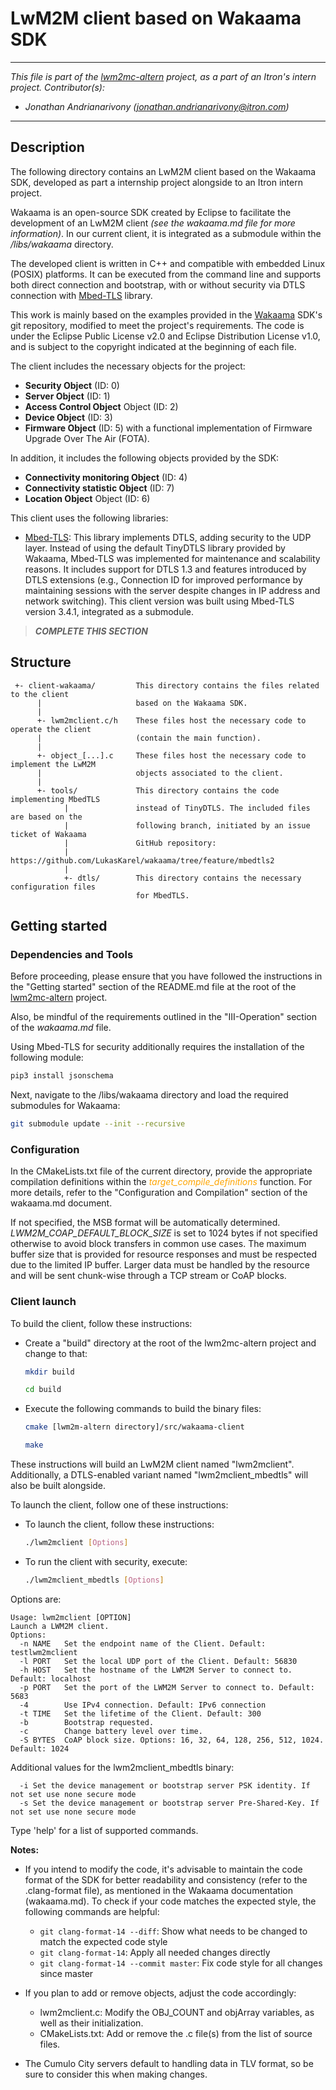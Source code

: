 # LwM2M client based on Wakaama SDK
___
*This file is part of the [lwm2mc-altern](https://github.com/jandrvny/lwm2mc-altern) project, as a part of an Itron's intern project.
Contributor(s):* 
- *Jonathan Andrianarivony (jonathan.andrianarivony@itron.com)*
___

## Description

The following directory contains an LwM2M client based on the Wakaama SDK, developed as part a internship project alongside to an Itron intern project.

Wakaama is an open-source SDK created by Eclipse to facilitate the development of an LwM2M client *(see the wakaama.md file for more information)*. In our current client, it is integrated as a submodule within the */libs/wakaama* directory.

The developed client is written in C++ and compatible with embedded Linux (POSIX) platforms. It can be executed from the command line and supports both direct connection and bootstrap, with or without security via DTLS connection with [Mbed-TLS](https://github.com/Mbed-TLS/mbedtls) library.

This work is mainly based on the examples provided in the [Wakaama](https://github.com/eclipse/wakaama) SDK's git repository, modified to meet the project's requirements. The code is under the Eclipse Public License v2.0 and Eclipse Distribution License v1.0, and is subject to the copyright indicated at the beginning of each file.

The client includes the necessary objects for the project:
+ **Security Object** (ID: 0)
+ **Server Object** (ID: 1)
+ **Access Control Object** Object (ID: 2)
+ **Device Object** (ID: 3)
+ **Firmware Object** (ID: 5) with a functional implementation of Firmware Upgrade Over The Air (FOTA).

In addition, it includes the following objects provided by the SDK:
+ **Connectivity monitoring Object** (ID: 4)
+ **Connectivity statistic Object** (ID: 7)
+ **Location Object** Object (ID: 6)


This client uses the following libraries:
+   [Mbed-TLS](https://github.com/Mbed-TLS/mbedtls): This library implements DTLS, adding security to the UDP layer. Instead of using the default TinyDTLS library provided by Wakaama, Mbed-TLS was implemented for maintenance and scalability reasons. It includes support for DTLS 1.3 and features introduced by DTLS extensions (e.g., Connection ID for improved performance by maintaining sessions with the server despite changes in IP address and network switching). This client version was built using Mbed-TLS version 3.4.1, integrated as a submodule.


>***COMPLETE THIS SECTION***


## Structure

     +- client-wakaama/         This directory contains the files related to the client 
          |                     based on the Wakaama SDK.
          |
          +- lwm2mclient.c/h    These files host the necessary code to operate the client
          |                     (contain the main function).
          |
          +- object_[...].c     These files host the necessary code to implement the LwM2M 
          |                     objects associated to the client.
          |
          +- tools/             This directory contains the code implementing MbedTLS 
                |               instead of TinyDTLS. The included files are based on the
                |               following branch, initiated by an issue ticket of Wakaama
                |               GitHub repository:
                |               https://github.com/LukasKarel/wakaama/tree/feature/mbedtls2
                |
                +- dtls/        This directory contains the necessary configuration files 
                                for MbedTLS.

## Getting started

### Dependencies and Tools

Before proceeding, please ensure that you have followed the instructions in the "Getting started" section of the README.md file at the root of the [lwm2mc-altern](https://github.com/jandrvny/lwm2mc-altern) project.

Also, be mindful of the requirements outlined in the "III-Operation" section of the *wakaama.md* file.

Using Mbed-TLS for security additionally requires the installation of the following module:
```bash
pip3 install jsonschema
```
Next, navigate to the /libs/wakaama directory and load the required submodules for Wakaama:
```bash
git submodule update --init --recursive
```

### Configuration

In the CMakeLists.txt file of the current directory, provide the appropriate compilation definitions within the <span style="color: orange;">*target_compile_definitions*</span> function. For more details, refer to the "Configuration and Compilation" section of the wakaama.md document.

If not specified, the MSB format will be automatically determined.  *LWM2M_COAP_DEFAULT_BLOCK_SIZE* is set to 1024 bytes if not specified otherwise to avoid block transfers in common use cases. The maximum buffer size that is provided for resource responses and must be respected due to the limited IP buffer. Larger data must be handled by the resource and will be sent chunk-wise through a TCP stream or CoAP blocks.

### Client launch

To build the client, follow these instructions:
+   Create a "build" directory at the root of the lwm2mc-altern project and change to that:
    ```bash
    mkdir build
    ```
    ```bash
    cd build
    ```
+   Execute the following commands to build the binary files:
    ```bash
    cmake [lwm2m-altern directory]/src/wakaama-client
    ```
    ```bash
    make
    ```

These instructions will build an LwM2M client named "lwm2mclient". Additionally, a DTLS-enabled variant named "lwm2mclient_mbedtls" will also be built alongside.

To launch the client, follow one of these instructions:
+   To launch the client, follow these instructions:
    ```bash
    ./lwm2mclient [Options]
    ```
+   To run the client with security, execute:
    ```bash
    ./lwm2mclient_mbedtls [Options]
    ```

Options are:
```
Usage: lwm2mclient [OPTION]
Launch a LWM2M client.
Options:
  -n NAME	Set the endpoint name of the Client. Default: testlwm2mclient
  -l PORT	Set the local UDP port of the Client. Default: 56830
  -h HOST	Set the hostname of the LWM2M Server to connect to. Default: localhost
  -p PORT	Set the port of the LWM2M Server to connect to. Default: 5683
  -4		Use IPv4 connection. Default: IPv6 connection
  -t TIME	Set the lifetime of the Client. Default: 300
  -b		Bootstrap requested.
  -c		Change battery level over time.
  -S BYTES	CoAP block size. Options: 16, 32, 64, 128, 256, 512, 1024. Default: 1024

```

Additional values for the lwm2mclient_mbedtls binary:
```
  -i Set the device management or bootstrap server PSK identity. If not set use none secure mode
  -s Set the device management or bootstrap server Pre-Shared-Key. If not set use none secure mode
```

Type 'help' for a list of supported commands.

**Notes:**

+ If you intend to modify the code, it's advisable to maintain the code format of the SDK for better readability and consistency (refer to the .clang-format file), as mentioned in the Wakaama documentation (wakaama.md).
To check if your code matches the expected style, the following commands are helpful:
    - `git clang-format-14 --diff`: Show what needs to be changed to match the expected code style
    - `git clang-format-14`: Apply all needed changes directly
    - `git clang-format-14 --commit master`: Fix code style for all changes since master

+ If you plan to add or remove objects, adjust the code accordingly:
    - lwm2mclient.c: Modify the OBJ_COUNT and objArray variables, as well as their initialization.
    - CMakeLists.txt: Add or remove the .c file(s) from the list of source files.
+ The Cumulo City servers default to handling data in TLV format, so be sure to consider this when making changes.